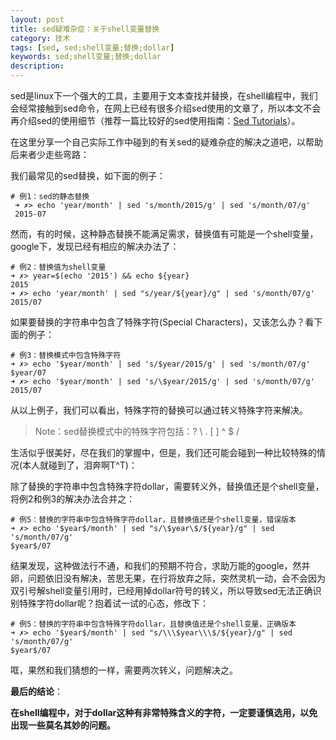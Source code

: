 ```yaml
---                                                                                                                                                           
layout: post
title: sed疑难杂症：关于shell变量替换
category: 技术                                                                                                                                                
tags: [sed, sed;shell变量;替换;dollar]
keywords: sed;shell变量;替换;dollar                                                                                                                                
description: 
---
```


sed是linux下一个强大的工具，主要用于文本查找并替换，在shell编程中，我们会经常接触到sed命令，在网上已经有很多介绍sed使用的文章了，所以本文不会再介绍sed的使用细节（推荐一篇比较好的sed使用指南：[Sed Tutorials](http://www.panix.com/~elflord/unix/sed.html)）。

在这里分享一个自己实际工作中碰到的有关sed的疑难杂症的解决之道吧，以帮助后来者少走些弯路：

我们最常见的sed替换，如下面的例子：


```
# 例1：sed的静态替换
 ➜ ✗> echo 'year/month' | sed 's/month/2015/g' | sed 's/month/07/g'
 2015-07
```

然而，有的时候，这种静态替换不能满足需求，替换值有可能是一个shell变量，google下，发现已经有相应的解决办法了：

```
# 例2：替换值为shell变量
➜ ✗> year=$(echo '2015') && echo ${year}
2015
➜ ✗> echo 'year/month' | sed "s/year/${year}/g" | sed 's/month/07/g'
2015/07
```

如果要替换的字符串中包含了特殊字符(Special Characters)，又该怎么办？看下面的例子：

```
# 例3：替换模式中包含特殊字符
➜ ✗> echo '$year/month' | sed 's/$year/2015/g' | sed 's/month/07/g'
$year/07
➜ ✗> echo '$year/month' | sed 's/\$year/2015/g' | sed 's/month/07/g'
2015/07
```

从以上例子，我们可以看出，特殊字符的替换可以通过转义特殊字符来解决。

> Note：sed替换模式中的特殊字符包括：?  \  .  [  ]  ^  $ /

生活似乎很美好，尽在我们的掌握中，但是，我们还可能会碰到一种比较特殊的情况(本人就碰到了，泪奔啊T^T)：

除了替换的字符串中包含特殊字符dollar，需要转义外，替换值还是个shell变量，将例2和例3的解决办法合并之：

```
# 例5：替换的字符串中包含特殊字符dollar，且替换值还是个shell变量，错误版本
➜ ✗> echo '$year$/month' | sed "s/\$year\$/${year}/g" | sed 's/month/07/g'
$year$/07
```

结果发现，这种做法行不通，和我们的预期不符合，求助万能的google，然并卵，问题依旧没有解决，苦思无果，在行将放弃之际，突然灵机一动，会不会因为双引号解shell变量引用时，已经用掉dollar符号的转义，所以导致sed无法正确识别特殊字符dollar呢？抱着试一试的心态，修改下：

```
# 例5：替换的字符串中包含特殊字符dollar，且替换值还是个shell变量，正确版本
➜ ✗> echo '$year$/month' | sed "s/\\\$year\\\$/${year}/g" | sed 's/month/07/g'
$year$/07
```

哐，果然和我们猜想的一样，需要两次转义，问题解决之。

**最后的结论**：
 
**在shell编程中，对于dollar这种有非常特殊含义的字符，一定要谨慎选用，以免出现一些莫名其妙的问题。**